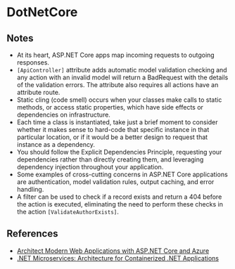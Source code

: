 # DotNetCore
## Notes
* At its heart, ASP.NET Core apps map incoming requests to outgoing responses.
* `[ApiController]` attribute adds automatic model validation checking and any action with an invalid model will return a BadRequest with the details of the validation errors. The attribute also requires all actions have an attribute route.
* Static cling (code smell) occurs when your classes make calls to static methods, or access static properties, which have side effects or dependencies on infrastructure.
* Each time a class is instantiated, take just a brief moment to consider whether it makes sense to hard-code that specific instance in that particular location, or if it would be a better design to request that instance as a dependency.
* You should follow the Explicit Dependencies Principle, requesting your dependencies rather than directly creating them, and leveraging dependency injection throughout your application.
* Some examples of cross-cutting concerns in ASP.NET Core applications are authentication, model validation rules, output caching, and error handling.
* A filter can be used to check if a record exists and return a 404 before the action is executed, eliminating the need to perform these checks in the action `[ValidateAuthorExists]`.

## References
* [Architect Modern Web Applications with ASP.NET Core and Azure](https://docs.microsoft.com/en-us/dotnet/architecture/modern-web-apps-azure/)
* [.NET Microservices: Architecture for Containerized .NET Applications](https://docs.microsoft.com/en-us/dotnet/architecture/microservices/)
